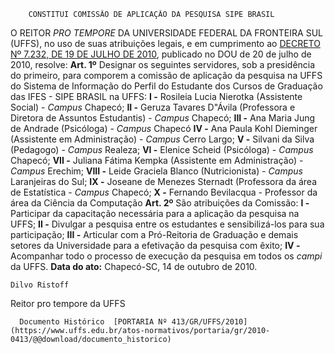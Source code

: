         CONSTITUI COMISSÃO DE APLICAÇÃO DA PESQUISA SIPE BRASIL  

 O REITOR *PRO TEMPORE*  DA UNIVERSIDADE FEDERAL DA FRONTEIRA SUL (UFFS), no uso de suas atribuições legais, e em cumprimento ao [DECRETO Nº 7.232, DE 19 DE JULHO DE 2010](http://www.planalto.gov.br/ccivil_03/_Ato2007-2010/2010/Decreto/D7232.htm), publicado no DOU de 20 de julho de 2010, resolve:   **Art. 1º**  Designar os seguintes servidores, sob a presidência do primeiro, para comporem a comissão de aplicação da pesquisa na UFFS do Sistema de Informação do Perfil do Estudante dos Cursos de Graduação das IFES - SIPE BRASIL na UFFS: **I -**  Rosileia Lucia Nierotka (Assistente Social) - *Campus*  Chapecó; **II -**  Geruza Tavares D"Ávila (Professora e Diretora de Assuntos Estudantis) - *Campus*  Chapecó; **III -**  Ana Maria Jung de Andrade (Psicóloga) - *Campus*  Chapecó **IV -**  Ana Paula Kohl Dieminger (Assistente em Administração) - *Campus*  Cerro Largo; **V -**  Silvani da Silva (Pedagogo) - *Campus*  Realeza; **VI -**  Elenice Scheid (Psicóloga) - *Campus*  Chapecó; **VII -**  Juliana Fátima Kempka (Assistente em Administração) - *Campus*  Erechim; **VIII -**  Leide Graciela Blanco (Nutricionista) - *Campus*  Laranjeiras do Sul; **IX -**  Joseane de Menezes Sternadt (Professora da área de Estatística - *Campus*  Chapecó; **X -**  Fernando Bevilacqua - Professor da área da Ciência da Computação   **Art. 2º**  São atribuições da Comissão: **I -**  Participar da capacitação necessária para a aplicação da pesquisa na UFFS; **II -**  Divulgar a pesquisa entre os estudantes e sensibilizá-los para sua participação; **III -**  Articular com a Pró-Reitoria de Graduação e demais setores da Universidade para a efetivação da pesquisa com êxito; **IV -**  Acompanhar todo o processo de execução da pesquisa em todos os *campi*  da UFFS.        **Data do ato:** Chapecó-SC, 14 de outubro de 2010.   
 

    Dilvo Ristoff   
 Reitor pro tempore da UFFS 

      Documento Histórico  [PORTARIA Nº 413/GR/UFFS/2010](https://www.uffs.edu.br/atos-normativos/portaria/gr/2010-0413/@@download/documento_historico)     
      